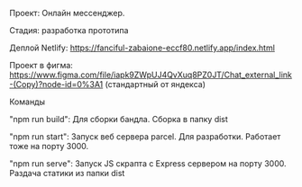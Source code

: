 Проект: Онлайн мессенджер.

Стадия: разработка прототипа

Деплой Netlify: https://fanciful-zabaione-eccf80.netlify.app/index.html

Проект в фигма: https://www.figma.com/file/iapk9ZWpUJ4QvXuq8PZ0JT/Chat_external_link-(Copy)?node-id=0%3A1 (стандартный от яндекса)

Команды

"npm run build": Для сборки бандла. Сборка в папку dist

"npm run start": Запуск веб сервера parcel. Для разработки. Работает тоже на порту 3000.

"npm run serve": Запуск JS скрапта с Express сервером на порту 3000. Раздача статики из папки dist


